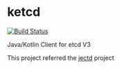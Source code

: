 # ketcd

[![Build Status](https://travis-ci.org/dowenliu-xyz/ketcd.svg?branch=master)](https://travis-ci.org/dowenliu-xyz/ketcd)

Java/Kotlin Client for etcd V3

This project referred the [jectd](https://github.com/coreos/jetcd) project

